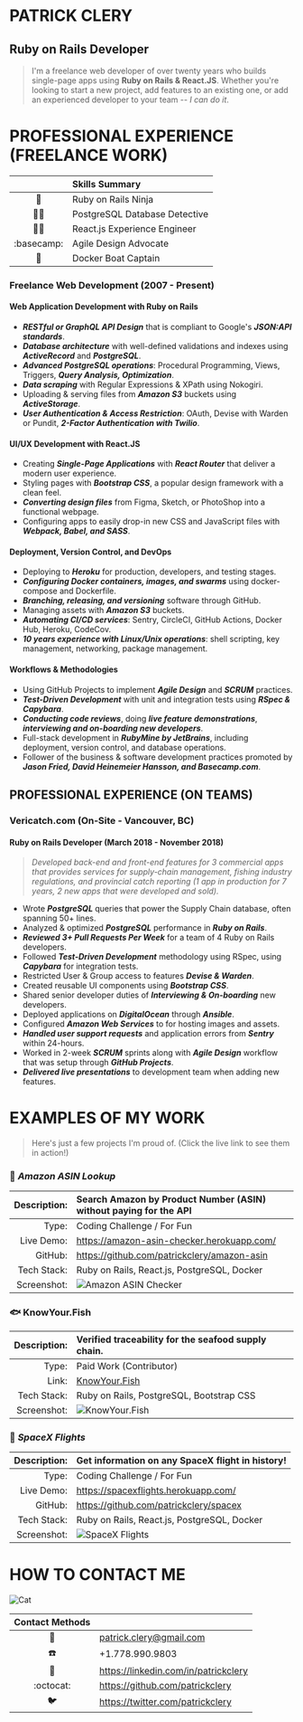 PATRICK CLERY
=============
Ruby on Rails Developer
-----------------------
> I'm a freelance web developer of over twenty years who builds
> single-page apps using **Ruby on Rails & React.JS**. Whether you're
> looking to start a new project, add features to an existing one, or add
> an experienced developer to your team -- *I can do it*.

# PROFESSIONAL EXPERIENCE (FREELANCE WORK)

|                        | Skills Summary                |
|:----------------------:|:------------------------------|
| :martial_arts_uniform: | Ruby on Rails Ninja           |
|    :male_detective:    | PostgreSQL Database Detective |
|  :man_factory_worker:  | React.js Experience Engineer  |
|       :basecamp:       | Agile Design Advocate         |
|        :whale2:        | Docker Boat Captain           |

<div style="page-break-after: always"></div>

### Freelance Web Development (2007 - Present)

#### Web Application Development with Ruby on Rails

- ***RESTful or GraphQL API Design*** that is compliant to Google's
  ***JSON:API standards***.
- ***Database architecture*** with well-defined validations and indexes
  using ***ActiveRecord*** and ***PostgreSQL***.
- ***Advanced PostgreSQL operations***: Procedural Programming, Views,
  Triggers, ***Query Analysis, Optimization***.
- ***Data scraping*** with Regular Expressions & XPath using Nokogiri.
- Uploading & serving files from ***Amazon S3*** buckets using
  ***ActiveStorage***.
- ***User Authentication & Access Restriction***: OAuth, Devise with
  Warden or Pundit, ***2-Factor Authentication with Twilio***.

#### UI/UX Development with React.JS

- Creating ***Single-Page Applications*** with ***React Router*** that
  deliver a modern user experience.
- Styling pages with ***Bootstrap CSS***, a popular design framework
  with a clean feel.
- ***Converting design files*** from Figma, Sketch, or PhotoShop into a
  functional webpage.
- Configuring apps to easily drop-in new CSS and JavaScript files with
  ***Webpack, Babel, and SASS***.

#### Deployment, Version Control, and DevOps

- Deploying to ***Heroku*** for production, developers, and testing
  stages.
- ***Configuring Docker containers, images, and swarms*** using
  docker-compose and Dockerfile.
- ***Branching, releasing, and versioning*** software through GitHub.
- Managing assets with ***Amazon S3*** buckets.
- ***Automating CI/CD services***: Sentry, CircleCI, GitHub Actions,
  Docker Hub, Heroku, CodeCov.
- ***10 years experience with Linux/Unix operations***: shell scripting,
  key management, networking, package management.

#### Workflows & Methodologies

- Using GitHub Projects to implement ***Agile Design*** and ***SCRUM***
  practices.
- ***Test-Driven Development*** with unit and integration tests using
  ***RSpec & Capybara***.
- ***Conducting code reviews***, doing ***live feature
  demonstrations***, ***interviewing and on-boarding new developers***.
- Full-stack development in ***RubyMine by JetBrains***, including
  deployment, version control, and database operations.
- Follower of the business & software development practices promoted by
  ***Jason Fried, David Heinemeier Hansson, and Basecamp.com***.

<div style="page-break-after: always"></div>

## PROFESSIONAL EXPERIENCE (ON TEAMS)

### Vericatch.com (On-Site - Vancouver, BC)

#### Ruby on Rails Developer (March 2018 - November 2018)

>*Developed back-end and front-end features for 3 commercial apps that
>provides services for supply-chain management, fishing industry
>regulations, and provincial catch reporting (1 app in production for 7
>years, 2 new apps that were developed and sold).*

- Wrote ***PostgreSQL*** queries that power the Supply Chain database,
  often spanning 50+ lines.
- Analyzed & optimized ***PostgreSQL*** performance in ***Ruby on
  Rails***.
- ***Reviewed 3+ Pull Requests Per Week*** for a team of 4 Ruby on Rails
  developers.
- Followed ***Test-Driven Development*** methodology using RSpec, using
  ***Capybara*** for integration tests.
- Restricted User & Group access to features ***Devise & Warden***.
- Created reusable UI components using ***Bootstrap CSS***.
- Shared senior developer duties of ***Interviewing & On-boarding*** new
  developers.
- Deployed applications on ***DigitalOcean*** through ***Ansible***.
- Configured ***Amazon Web Services*** to for hosting images and assets.
- ***Handled user support requests*** and application errors from
  ***Sentry*** within 24-hours.
- Worked in 2-week ***SCRUM*** sprints along with ***Agile Design***
  workflow that was setup through ***GitHub Projects***.
- ***Delivered live presentations*** to development team when adding new
  features.

<div style="page-break-after: always"></div>

# EXAMPLES OF MY WORK

> Here's just a few projects I'm proud of.
> (Click the live link to see them in action!)

### :shopping_cart: *Amazon ASIN Lookup*

| Description: | Search Amazon by Product Number (ASIN) without paying for the API        |
|-------------:|:-------------------------------------------------------------------------|
|        Type: | Coding Challenge / For Fun                                               |
|   Live Demo: | https://amazon-asin-checker.herokuapp.com/                               |
|      GitHub: | https://github.com/patrickclery/amazon-asin                              |
|  Tech Stack: | Ruby on Rails, React.js, PostgreSQL, Docker                              |
|  Screenshot: | ![Amazon ASIN Checker](../images/portfolio/amazon-asin-checker-400.jpeg) |

<div style="page-break-after: always"></div>

### :fish: KnowYour.Fish

| Description: | Verified traceability for the seafood supply chain.         |
|-------------:|:------------------------------------------------------------|
|        Type: | Paid Work (Contributor)                                     |
|        Link: | [KnowYour.Fish](https://knowyour.fish/)                     |
|  Tech Stack: | Ruby on Rails, PostgreSQL, Bootstrap CSS                    |
|  Screenshot: | ![KnowYour.Fish](../images/portfolio/knowyourfish-400.jpeg) |

<div style="page-break-after: always"></div>

### :rocket: *SpaceX Flights*

| Description: | Get information on any SpaceX flight in history!       |
|-------------:|:-------------------------------------------------------|
|        Type: | Coding Challenge / For Fun                             |
|   Live Demo: | https://spacexflights.herokuapp.com/                   |
|      GitHub: | https://github.com/patrickclery/spacex                 |
|  Tech Stack: | Ruby on Rails, React.js, PostgreSQL, Docker            |
|  Screenshot: | ![SpaceX Flights](../images/portfolio/spacex-400.jpeg) |

<div style="page-break-after: always"></div>

# HOW TO CONTACT ME

![Cat](../images/love-internet.jpg)

|    Contact Methods    |                                      |
|:---------------------:|:-------------------------------------|
|        :email:        | patrick.clery@gmail.com              |
|        :phone:        | +1.778.990.9803                      |
| :busts_in_silhouette: | https://linkedin.com/in/patrickclery |
|       :octocat:       | https://github.com/patrickclery      |
|        :bird:         | https://twitter.com/patrickclery     |

